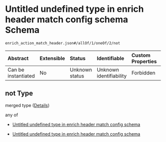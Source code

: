 # Untitled undefined type in enrich header match config schema Schema

```txt
enrich_action_match_header.json#/allOf/1/oneOf/2/not
```



| Abstract            | Extensible | Status         | Identifiable            | Custom Properties | Additional Properties | Access Restrictions | Defined In                                                                                            |
| :------------------ | :--------- | :------------- | :---------------------- | :---------------- | :-------------------- | :------------------ | :---------------------------------------------------------------------------------------------------- |
| Can be instantiated | No         | Unknown status | Unknown identifiability | Forbidden         | Allowed               | none                | [enrich\_action\_match\_header.json\*](../out/enrich_action_match_header.json "open original schema") |

## not Type

merged type ([Details](enrich_action_match_header-allof-1-oneof-2-not.md))

any of

* [Untitled undefined type in enrich header match config schema](enrich_action_match_header-allof-1-oneof-2-not-anyof-0.md "check type definition")

* [Untitled undefined type in enrich header match config schema](enrich_action_match_header-allof-1-oneof-2-not-anyof-1.md "check type definition")
